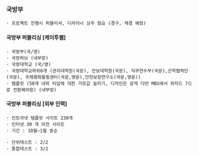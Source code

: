 ### 국방부
```
· 프로젝트 진행시 퍼블리셔, 디자이너 상주 필요 (경구, 재경 예정)
```

#### 국방부 퍼블리싱 [케이투웹]
```
· 국방부(국/영)
· 국방허브 (내부망)
· 국방대학교 (국/영)
· 국방대학교하위6개 (관리대학원(국문), 안보대학원(국문), 직무연수부(국문),산학협력단(국문), 국제평화활동센터(국문,영문),안전보장연구소(국문,영문))
· 템플릿 (50개 내외 타입에 대한 가로값 늘리기, 디자인은 같게 다만 MBS에서 위자드 7으로 전환해야함) (내부망)
```

#### 국방부 퍼블리싱 [외부 인력]
```
· 인트라넷 템플릿 사이트 230개
· 인터넷 30 개 이전 사이트
· 기간 : 10월~1월 중순
```

```
· 단위테스트 : 2/2
· 통합테스트 : 3/2
```

